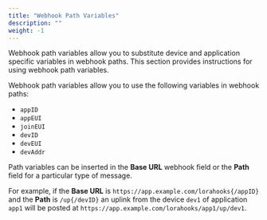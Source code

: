 ```yaml
---
title: "Webhook Path Variables"
description: ""
weight: -1
---
```


Webhook path variables allow you to substitute device and application specific variables in webhook paths. This section provides instructions for using webhook path variables.

<!--more-->

Webhook path variables allow you to use the following variables in webhook paths:

- `appID`
- `appEUI`
- `joinEUI`
- `devID`
- `devEUI`
- `devAddr`

Path variables can be inserted in the **Base URL** webhook field or the **Path** field for a particular type of message.

For example, if the **Base URL** is `https://app.example.com/lorahooks{/appID}` and the **Path** is `/up{/devID}` an uplink from the device `dev1` of application `app1` will be posted at `https://app.example.com/lorahooks/app1/up/dev1`.
